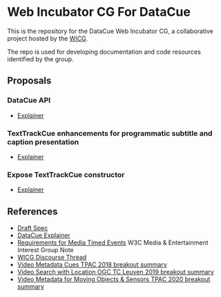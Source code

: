 # Web Incubator CG For DataCue

This is the repository for the DataCue Web Incubator CG, a collaborative project hosted by the <a href="https://github.com/WICG">WICG</a>.

The repo is used for developing documentation and code resources identified by the group.

## Proposals

### DataCue API

* [Explainer](explainer.md)

### TextTrackCue enhancements for programmatic subtitle and caption presentation

* [Explainer](https://github.com/WebKit/explainers/blob/main/texttracks/README.md)

### Expose TextTrackCue constructor

* [Explainer](text-track-cue-constructor.md)

## References

* [Draft Spec](https://wicg.github.io/datacue/)
* [DataCue Explainer](explainer.md)
* [Requirements for Media Timed Events](https://w3c.github.io/me-media-timed-events/) W3C Media & Entertainment Interest Group Note
* [WICG Discourse Thread](https://discourse.wicg.io/t/media-timed-events-api-for-mpeg-dash-mpd-and-emsg-events/3096)
* [Video Metadata Cues TPAC 2018 breakout summary](https://github.com/w3c/strategy/issues/113#issuecomment-432971265)
* [Video Search with Location OGC TC Leuven 2019 breakout summary](https://github.com/w3c/sdw/issues/1130#issuecomment-508531749)
* [Video Metadata for Moving Objects & Sensors TPAC 2020 breakout summary](https://github.com/w3c/sdw/issues/1194#issuecomment-718702993)
